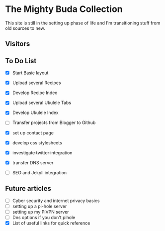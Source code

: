 # The Mighty Buda Collection

This site is still in the setting up phase of life and I'm transitioning stuff from old sources to new.

## Visitors
<script src="//widgets.clicky.com/flashy/?site_id=101259102&sitekey=df5e6e959fd3a982b20c2323d802d39b&w=400&h=300&date=last-28-days&type=visitors&title=&hide_y=0&hide_title=0&hide_branding=0" type="text/javascript"></script>



## To Do List

- [x] Start Basic layout
- [x] Upload several Recipes
- [x] Develop Recipe Index
- [x] Upload several Ukulele Tabs
- [x] Develop Ukulele Index
- [ ] Transfer projects from Blogger to Github
- [x] set up contact page
- [x] develop css stylesheets
- [x] ~~investigate twitter integration~~
- [x] transfer DNS server
- [ ] SEO and Jekyll integration


## Future articles

- [ ] Cyber security and internet privacy basics
- [ ] setting up a pi-hole server
- [ ] setting up my PiVPN server
- [ ] Dns options if you don't pihole
- [x] List of useful links for quick reference

